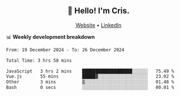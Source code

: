 
<h2 align="center">👋 Hello! I'm Cris.</h2>
<p align="center">
  <a href="https://www.criscunas.dev">Website</a> •
  <a href="https://www.linkedin.com/in/cristophercunas/">LinkedIn</a> 
</p>


📊 **Weekly development breakdown**
<!--START_SECTION:waka-->

```txt
From: 19 December 2024 - To: 26 December 2024

Total Time: 3 hrs 58 mins

JavaScript   3 hrs 2 mins    ███████████████████░░░░░░   75.49 %
Vue.js       55 mins         █████▓░░░░░░░░░░░░░░░░░░░   23.02 %
Other        3 mins          ▒░░░░░░░░░░░░░░░░░░░░░░░░   01.48 %
Bash         0 secs          ░░░░░░░░░░░░░░░░░░░░░░░░░   00.01 %
```

<!--END_SECTION:waka-->

